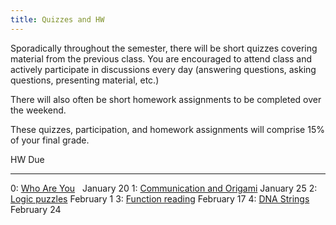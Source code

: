 ```yaml
---
title: Quizzes and HW
---
```


Sporadically throughout the semester, there will be short quizzes
covering material from the previous class. You are encouraged to attend
class and actively participate in discussions every day (answering
questions, asking questions, presenting material, etc.)

There will also often be short homework assignments to be completed
over the weekend.

These quizzes, participation, and homework assignments will comprise
15% of your final grade.

HW                                                                                                                 Due
------------------                                                                                                 ----
0: [Who Are You](https://docs.google.com/forms/d/1SnjoPxOy-06Y-17AYReFbwOEAzGr1FGVvIB5C4gsqCc/viewform) &nbsp;     January 20
1: [Communication and Origami](http://mgoadric.github.io/csci150/homework/origami.html)                            January 25
2: [Logic puzzles](http://mgoadric.github.io/csci150/homework/logic-puzzles.html)                                  February 1
3: [Function reading](static/function-reading.html)                                                                February 17
4: [DNA Strings](static/dna-strings.html)                                                                          February 24

